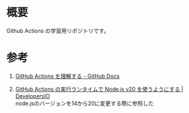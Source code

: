 # 概要
Github Actions の学習用リポジトリです。


# 参考
1. [GitHub Actions を理解する - GitHub Docs](https://docs.github.com/ja/actions/learn-github-actions/understanding-github-actions)

2. [GitHub Actions の実行ランタイムで Node.js v20 を使うようにする | DevelopersIO](https://dev.classmethod.jp/articles/using-nodejs-v20-in-github-actions-runtime/)\
node.jsのバージョンを14から20に変更する際に参照した
